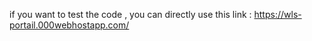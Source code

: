 if you want to test the code , you can directly use this link :
https://wls-portail.000webhostapp.com/
